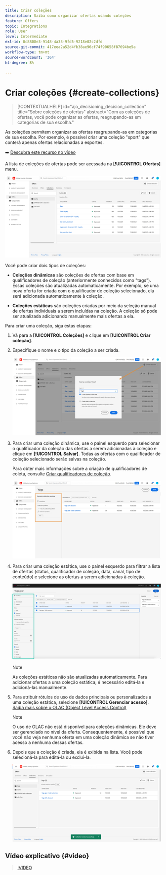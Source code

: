 ```yaml
---
title: Criar coleções
description: Saiba como organizar ofertas usando coleções
feature: Offers
topic: Integrations
role: User
level: Intermediate
exl-id: 0c8808e3-9148-4a33-9fd5-9218e02c2dfd
source-git-commit: 417eea2a52d4fb38ae96cf74f90658f87694be5a
workflow-type: tm+mt
source-wordcount: '364'
ht-degree: 8%

---
```


# Criar coleções {#create-collections}

>[!CONTEXTUALHELP]
>id="ajo_decisioning_decision_collection"
>title="Sobre coleções de ofertas"
>abstract="Com as coleções de ofertas, você pode organizar as ofertas, reagrupando-as em categorias de sua escolha."

As coleções permitem organizar as ofertas reagrupando-as em categorias de sua escolha. Por exemplo, é possível criar uma coleção &quot;sport&quot; que conterá apenas ofertas relacionadas a esportes.

➡️ [Descubra este recurso no vídeo](#video)

A lista de coleções de ofertas pode ser acessada na **[!UICONTROL Ofertas]** menu.

![](../assets/collections_list.png)

Você pode criar dois tipos de coleções:

* **Coleções dinâmicas** são coleções de ofertas com base em qualificadores de coleção (anteriormente conhecidos como &quot;tags&quot;). Essas coleções são atualizadas automaticamente. Por exemplo, se uma nova oferta for criada com o qualificador de coleção selecionado, ela será adicionada automaticamente à coleção.

* **Coleções estáticas** são coleções criadas por meio da seleção manual de ofertas individuais a serem incluídas na coleção. A coleção só pode ser atualizada adicionando manualmente mais ofertas a ela.

Para criar uma coleção, siga estas etapas:

1. Vá para a **[!UICONTROL Coleções]** e clique em **[!UICONTROL Criar coleção]**.

1. Especifique o nome e o tipo da coleção a ser criada.

   ![](../assets/collection_create.png)

1. Para criar uma coleção dinâmica, use o painel esquerdo para selecionar o qualificador da coleção das ofertas a serem adicionadas à coleção e clique em **[!UICONTROL Salvar]**. Todas as ofertas com o qualificador de coleção selecionado serão salvas na coleção.

   Para obter mais informações sobre a criação de qualificadores de coleta, consulte [Criar qualificadores de coleção](../offer-library/creating-tags.md).

   ![](../assets/dynamic_collection.png)

1. Para criar uma coleção estática, use o painel esquerdo para filtrar a lista de ofertas (status, qualificador de coleção, data, canal, tipo de conteúdo) e selecione as ofertas a serem adicionadas à coleção.

   ![](../assets/static_collection.png)

   >[!NOTE]
   >
   >As coleções estáticas não são atualizadas automaticamente. Para adicionar ofertas a uma coleção estática, é necessário editá-la e adicioná-las manualmente.

1. Para atribuir rótulos de uso de dados principais ou personalizados a uma coleção estática, selecione **[!UICONTROL Gerenciar acesso]**. [Saiba mais sobre o OLAC (Object Level Access Control)](../../administration/object-based-access.md)

   >[!NOTE]
   >
   >O uso de OLAC não está disponível para coleções dinâmicas. Ele deve ser gerenciado no nível da oferta. Consequentemente, é possível que você não veja nenhuma oferta em uma coleção dinâmica se não tiver acesso a nenhuma dessas ofertas.

1. Depois que a coleção é criada, ela é exibida na lista. Você pode selecioná-la para editá-la ou excluí-la.

   ![](../assets/collection_created.png)

## Vídeo explicativo {#video}

>[!VIDEO](https://video.tv.adobe.com/v/329376?quality=12)


